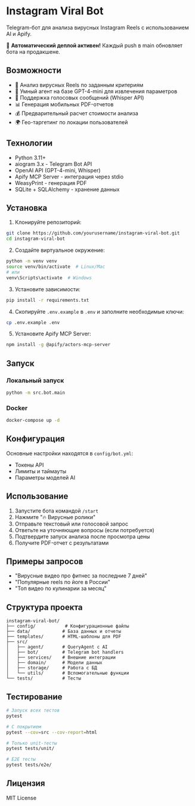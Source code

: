 # Instagram Viral Bot

Telegram-бот для анализа вирусных Instagram Reels с использованием AI и Apify.

🚀 **Автоматический деплой активен!** Каждый push в main обновляет бота на продакшене.

## Возможности

- 🎯 Анализ вирусных Reels по заданным критериям
- 🤖 Умный агент на базе GPT-4-mini для извлечения параметров
- 🎤 Поддержка голосовых сообщений (Whisper API)
- 📊 Генерация мобильных PDF-отчетов
- 💰 Предварительный расчет стоимости анализа
- 🌍 Гео-таргетинг по локации пользователей

## Технологии

- Python 3.11+
- aiogram 3.x - Telegram Bot API
- OpenAI API (GPT-4-mini, Whisper)
- Apify MCP Server - интеграция через stdio
- WeasyPrint - генерация PDF
- SQLite + SQLAlchemy - хранение данных

## Установка

1. Клонируйте репозиторий:
```bash
git clone https://github.com/yourusername/instagram-viral-bot.git
cd instagram-viral-bot
```

2. Создайте виртуальное окружение:
```bash
python -m venv venv
source venv/bin/activate  # Linux/Mac
# или
venv\Scripts\activate  # Windows
```

3. Установите зависимости:
```bash
pip install -r requirements.txt
```

4. Скопируйте `.env.example` в `.env` и заполните необходимые ключи:
```bash
cp .env.example .env
```

5. Установите Apify MCP Server:
```bash
npm install -g @apify/actors-mcp-server
```

## Запуск

### Локальный запуск
```bash
python -m src.bot.main
```

### Docker
```bash
docker-compose up -d
```

## Конфигурация

Основные настройки находятся в `config/bot.yml`:
- Токены API
- Лимиты и таймауты
- Параметры моделей AI

## Использование

1. Запустите бота командой `/start`
2. Нажмите "🔥 Вирусные ролики"
3. Отправьте текстовый или голосовой запрос
4. Ответьте на уточняющие вопросы (если потребуется)
5. Подтвердите запуск анализа после просмотра цены
6. Получите PDF-отчет с результатами

## Примеры запросов

- "Вирусные видео про фитнес за последние 7 дней"
- "Популярные reels по йоге в России"
- "Топ видео по кулинарии за месяц"

## Структура проекта

```
instagram-viral-bot/
├── config/           # Конфигурационные файлы
├── data/            # База данных и отчеты
├── templates/       # HTML-шаблоны для PDF
├── src/
│   ├── agent/       # QueryAgent с AI
│   ├── bot/         # Telegram bot handlers
│   ├── services/    # Внешние интеграции
│   ├── domain/      # Модели данных
│   ├── storage/     # Работа с БД
│   └── utils/       # Вспомогательные функции
└── tests/           # Тесты
```

## Тестирование

```bash
# Запуск всех тестов
pytest

# С покрытием
pytest --cov=src --cov-report=html

# Только unit-тесты
pytest tests/unit/

# E2E тесты
pytest tests/e2e/
```

## Лицензия

MIT License